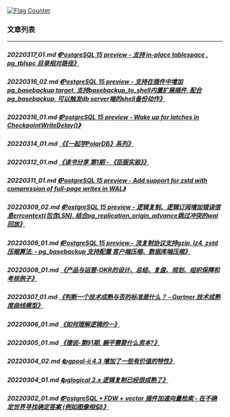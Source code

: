 <a rel="nofollow" href="http://info.flagcounter.com/h9V1"  ><img src="http://s03.flagcounter.com/count/h9V1/bg_FFFFFF/txt_000000/border_CCCCCC/columns_2/maxflags_12/viewers_0/labels_0/pageviews_0/flags_0/"  alt="Flag Counter"  border="0"  ></a>  
  
### 文章列表  
----  
##### 20220317_01.md   [《PostgreSQL 15 preview - 支持 in-place tablespace , pg_tblspc 目录相对路径》](20220317_01.md)  
##### 20220316_02.md   [《PostgreSQL 15 preview - 支持在插件中增加pg_basebackup target, 支持basebackup_to_shell内置扩展插件, 配合pg_basebackup, 可以触发db server端的shell备份动作》](20220316_02.md)  
##### 20220316_01.md   [《PostgreSQL 15 preview - Wake up for latches in CheckpointWriteDelay()》](20220316_01.md)  
##### 20220314_01.md   [《《一起学PolarDB》系列》](20220314_01.md)  
##### 20220312_01.md   [《读书分享 第1期 - 《臣服实验》》](20220312_01.md)  
##### 20220311_01.md   [《PostgreSQL 15 preview - Add support for zstd with compression of full-page writes in WAL》](20220311_01.md)  
##### 20220309_02.md   [《PostgreSQL 15 preview - 逻辑复制、逻辑订阅增加错误信息errcontext(包含LSN). 结合pg_replication_origin_advance跳过冲突的wal回放》](20220309_02.md)  
##### 20220309_01.md   [《PostgreSQL 15 preview - 流复制协议支持gzip, lz4, zstd压缩算法. - pg_basebackup 支持配置 客户端压缩、数据库端压缩》](20220309_01.md)  
##### 20220308_01.md   [《产品与运营-OKR的设计、总结、复盘、规划、组织保障和考核例子》](20220308_01.md)  
##### 20220307_01.md   [《判断一个技术成熟与否的标准是什么？ - Gartner 技术成熟度曲线模型》](20220307_01.md)  
##### 20220306_01.md   [《如何理解逻辑的一》](20220306_01.md)  
##### 20220305_01.md   [《德说-第91期, 躺平需要什么资本?》](20220305_01.md)  
##### 20220304_02.md   [《pgpool-ii 4.3 增加了一些有价值的特性》](20220304_02.md)  
##### 20220304_01.md   [《pglogical 2.x 逻辑复制已经很成熟了》](20220304_01.md)  
##### 20220302_01.md   [《PostgreSQL + FDW + vector 插件加速向量检索 - 在不确定世界寻找确定答案 (例如图像相似)》](20220302_01.md)  

